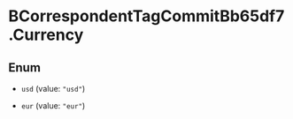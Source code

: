 # BCorrespondentTagCommitBb65df7.Currency

## Enum


* `usd` (value: `"usd"`)

* `eur` (value: `"eur"`)


